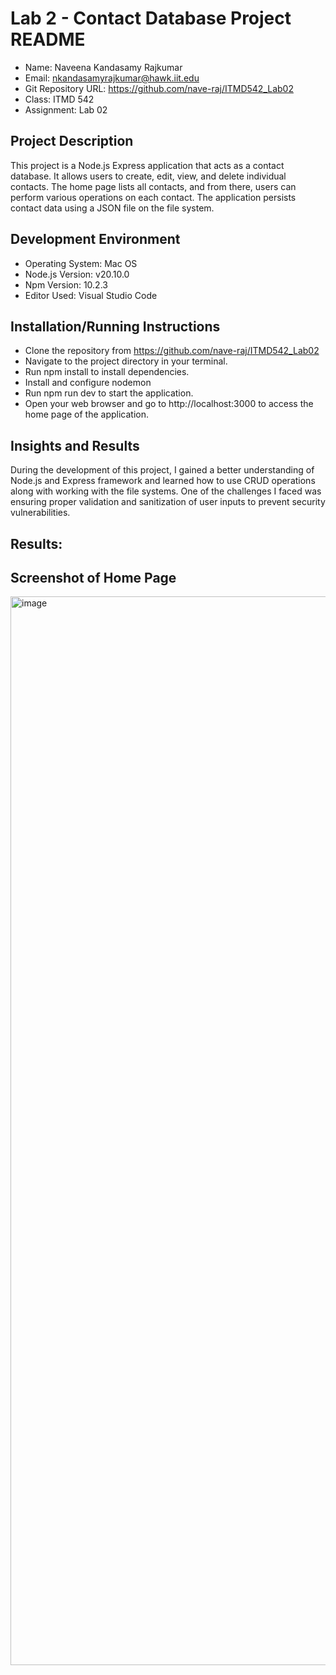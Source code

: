 # Lab 2 - Contact Database Project README
* Name: Naveena Kandasamy Rajkumar
* Email: nkandasamyrajkumar@hawk.iit.edu
* Git Repository URL: https://github.com/nave-raj/ITMD542_Lab02
* Class: ITMD 542
* Assignment: Lab 02

## Project Description
This project is a Node.js Express application that acts as a contact database. It allows users to create, edit, view, and delete individual contacts. The home page lists all contacts, and from there, users can perform various operations on each contact. The application persists contact data using a JSON file on the file system.

## Development Environment
* Operating System: Mac OS
* Node.js Version: v20.10.0
* Npm Version: 10.2.3
* Editor Used: Visual Studio Code

## Installation/Running Instructions
* Clone the repository from https://github.com/nave-raj/ITMD542_Lab02
* Navigate to the project directory in your terminal.
* Run npm install to install dependencies.
* Install and configure nodemon
* Run npm run dev to start the application.
* Open your web browser and go to http://localhost:3000 to access the home page of the application.

## Insights and Results
During the development of this project, I gained a better understanding of Node.js and Express framework and learned how to use CRUD operations along with working with the file systems. 
One of the challenges I faced was ensuring proper validation and sanitization of user inputs to prevent security vulnerabilities.

## Results:

## Screenshot of Home Page
<img width="1710" alt="image" src="https://github.com/nave-raj/ITMD542_Lab02/assets/129906985/843c6a77-2aa7-4374-bd82-64a955975800">


